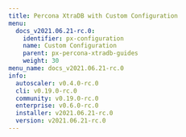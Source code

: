 ```yaml
---
title: Percona XtraDB with Custom Configuration
menu:
  docs_v2021.06.21-rc.0:
    identifier: px-configuration
    name: Custom Configuration
    parent: px-percona-xtradb-guides
    weight: 30
menu_name: docs_v2021.06.21-rc.0
info:
  autoscaler: v0.4.0-rc.0
  cli: v0.19.0-rc.0
  community: v0.19.0-rc.0
  enterprise: v0.6.0-rc.0
  installer: v2021.06.21-rc.0
  version: v2021.06.21-rc.0
---
```


